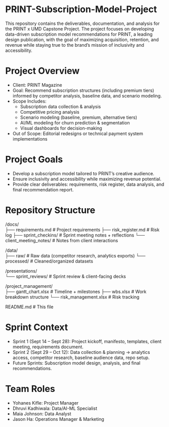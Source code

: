 # PRINT-Subscription-Model-Project
This repository contains the deliverables, documentation, and analysis for the PRINT x UMD Capstone Project.
The project focuses on developing data-driven subscription model recommendations for PRINT, a leading design publication, with the goal of maximizing acquisition, retention, and revenue while staying true to the brand’s mission of inclusivity and accessibility.

# Project Overview
- Client: PRINT Magazine
- Goal: Recommend subscription structures (including premium tiers) informed by competitor analysis, baseline data, and scenario modeling.
- Scope Includes:
  - Subscription data collection & analysis
  - Competitive pricing analysis
  - Scenario modeling (baseline, premium, alternative tiers)
  - AI/ML modeling for churn prediction & segmentation
  - Visual dashboards for decision-making
- Out of Scope: Editorial redesigns or technical payment system implementations

# Project Goals
- Develop a subscription model tailored to PRINT’s creative audience.
- Ensure inclusivity and accessibility while maximizing revenue potential.
- Provide clear deliverables: requirements, risk register, data analysis, and final recommendation report.

# Repository Structure
/docs/                      
  ├── requirements.md                # Project requirements
  ├── risk_register.md               # Risk log
  ├── sprint_checkins/               # Sprint meeting notes + reflections
  └── client_meeting_notes/          # Notes from client interactions

/data/                      
  ├── raw/                           # Raw data (competitor research, analytics exports)
  └── processed/                     # Cleaned/organized datasets

/presentations/             
  └── sprint_reviews/                # Sprint review & client-facing decks

/project_management/        
  ├── gantt_chart.xlsx                # Timeline + milestones
  ├── wbs.xlsx                        # Work breakdown structure
  └── risk_management.xlsx            # Risk tracking

README.md                             # This file

# Sprint Context
- Sprint 1 (Sept 14 – Sept 28): Project kickoff, manifesto, templates, client meeting, requirements document.
- Sprint 2 (Sept 29 – Oct 12): Data collection & planning → analytics access, competitor research, baseline audience data, repo setup.
- Future Sprints: Subscription model design, analysis, and final recommendations.

# Team Roles
- Yohanes Kifle: Project Manager
- Dhruvi Kadhiwala: Data/AI-ML Specialist
- Maia Johnson: Data Analyst
- Jason Ha: Operations Manager & Marketing 
